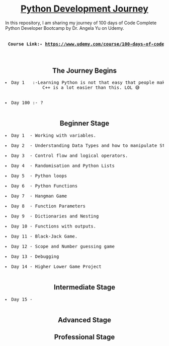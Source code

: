 <h1 align = "center"> <a href="https://en.wikipedia.org/wiki/Python_(programming_language)">Python Development Journey</a></h1>

In this repository, I am sharing my journey of 100 days of Code Complete Python Developer Bootcamp by Dr. Angela Yu on Udemy.

<pre>
<h4> Course Link:- <a href="https://www.udemy.com/course/100-days-of-code/">https://www.udemy.com/course/100-days-of-code/</a></h4>
</pre>

<h2 align="center"> The Journey Begins</h2>

<pre>
<li>Day 1   :-Learning Python is not that easy that people make it sound like.
              C++ is a lot easier than this. LOL 😅</li>

<li>Day 100 :- ?</li>
</pre>

<h2 align="center"> Beginner Stage </h2>

<pre>
<li>Day 1  - Working with variables.</li>
<li>Day 2  - Understanding Data Types and how to manipulate Strings.</li>
<li>Day 3  - Control flow and logical operators.</li>
<li>Day 4  - Randomisation and Python Lists</li>
<li>Day 5  - Python loops</li>
<li>Day 6  - Python Functions</li>
<li>Day 7  - Hangman Game</li>
<li>Day 8  - Function Parameters</li>
<li>Day 9  - Dictionaries and Nesting</li>
<li>Day 10 - Functions with outputs.</li>
<li>Day 11 - Black-Jack Game.</li>
<li>Day 12 - Scope and Number guessing game</li>
<li>Day 13 - Debugging</li>
<li>Day 14 - Higher Lower Game Project</li>
</pre>

<h2 align="center"> Intermediate Stage </h2> 

<pre>
<li>Day 15 - </li>
</pre>
<h2 align="center"> Advanced Stage </h2> 

<h2 align="center"> Professional Stage </h2>


